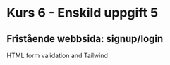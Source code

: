 # Kurs 6 - Enskild uppgift 5
## Fristående webbsida: signup/login

HTML form validation and Tailwind
